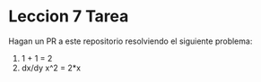 # Leccion 7 Tarea

Hagan un PR a este repositorio resolviendo el siguiente problema:

1. 1 + 1 = 2
2. dx/dy x^2 = 2\*x